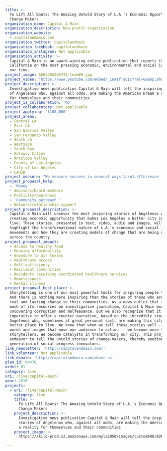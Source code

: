 ```yaml
---
title: >-
  To Lift All Boats: The Amazing Untold Story of L.A.'s Economic Opportunity
  Change Makers
organization_name: Capital & Main
organization_description: Non-profit organization
organization_website:
  - capitalandmain.com
organization_twitter: capitalandmain
organization_facebook: capitalandmain
organization_instagram: Not applicable
organization_activity: >-
  Capital & Main is an award-winning online publication that reports from
  California on the most pressing economic, environmental and social issues of
  our time.
project_image: 6262793265741-team89.jpg
project_video: 'https://www.youtube.com/embed/_1nAIfTqGIc?rel=0&amp;showinfo=0'
project_description: >-
  Investigative news publication Capital & Main will tell the inspiring stories
  of Angelenos who, against all odds, are making the American Dream a reality
  for themselves and their communities
project_is_collaboration: 'No'
project_collaborators: Not applicable
project_applying: '$100,000'
project_areas:
  - Central LA
  - East LA
  - San Gabriel Valley
  - San Fernando Valley
  - South LA
  - Westside
  - South Bay
  - Gateway Cities
  - Antelope Valley
  - County of Los Angeles
  - City of Los Angeles
  - LAUSD
project_measure: "We measure success in several ways:\n\n1.\tIncrease in distribution and readership of stories on economic opportunity in Los Angeles. Capital & Main’s impact will be measured by increases in traffic to our website, increases in sharing of our content on our social media platforms, increases in syndication of our content by other media outlets, increase in sharing of our content by advocacy groups, and increase of Capital & Main’s earned media coverage such as radio and TV appearances by our writers and editors.\n\n2.\tImpact on specific public policy battles related to economic opportunity in Los Angeles. Capital & Main’s impact will be measured in several ways: role of coverage in the initiation of legislation, how legislation is developed, lawmaker response to legislation and success of legislation.\n\n3.\tImpact on broad public conversation related to economic opportunity in California. Capital & Main’s impact will be measured by qualitative and quantitative improvement in the policy and political dialogue on economic opportunity in California.\n\n4.\tTestimonials from credible decision-makers and influencers on how coverage is impacting policy and political battles on  economic opportunity in California. Capital & Main’s impact will measured by the assessment of key figures in government and advocacy."
project_proposal_help:
  - 'Money '
  - Advisors/board members
  - Publicity/awareness
  - 'Community outreach '
  - Network/relationship support
project_proposal_description: >-
  Capital & Main will uncover the most inspiring stories of Angelenos who are
  creating economic opportunity that makes Los Angeles a better city in which to
  live. These stories, presented in text, video, audio and images, will
  highlight the transformational nature of L.A.'s economic and social justice
  movements and how they are creating models of change that are being replicated
  across the country.
project_proposal_impact:
  - Access to healthy food
  - Housing affordability
  - Exposure to air toxins
  - Healthcare access
  - Self-sufficiency
  - Resilient communities
  - Residents receiving coordinated healthcare services
  - Homelessness
  - Mental illness
project_proposal_best_place: >-
  Storytelling is one of our most powerful tools for inspiring people to act.
  And there is nothing more inspiring than the stories of those who are bringing
  real and lasting change to their communities. As a news outlet that focuses
  much of its resources on investigative journalism, Capital & Main excels at
  uncovering corruption and malfeasance. But we also recognize that it is
  imperative to offer a counter-narrative, based on the incredible stories of
  Angelenos who, sometimes at great personal cost, are making this city a far
  better place to live. We know that when we tell these stories well -- with
  words and images that move our audience to action -- we become more than
  storytellers. We become catalysts in transforming our city. This project will
  endeavor to tell the untold stories of change-makers, thereby seeding the next
  generation of social progress innovators.
link_newsletter: 'http://capitalandmain.com/'
link_volunteer: Not applicable
link_donate: 'http://capitalandmain.com/about-us'
plan_id: 84476
order: 61
category: live
uri: /live/capital-main/
year: 2016
projects:
  - uri: /live/capital-main/
    category: live
    title: >-
      To Lift All Boats: The Amazing Untold Story of L.A.'s Economic Opportunity
      Change Makers
    project_description: >-
      Investigative news publication Capital & Main will tell the inspiring
      stories of Angelenos who, against all odds, are making the American Dream
      a reality for themselves and their communities
    project_image: >-
      https://skild-prod.s3.amazonaws.com/myla2050/images/custom540/6262793265741-team89.jpg

---
```


